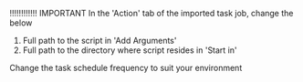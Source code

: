 !!!!!!!!!!!! IMPORTANT 
In the 'Action' tab of the imported task job, change the below
1. Full path to the script in 'Add Arguments' 
2. Full path to the directory where script resides in 'Start in' 

Change the task schedule frequency to suit your environment